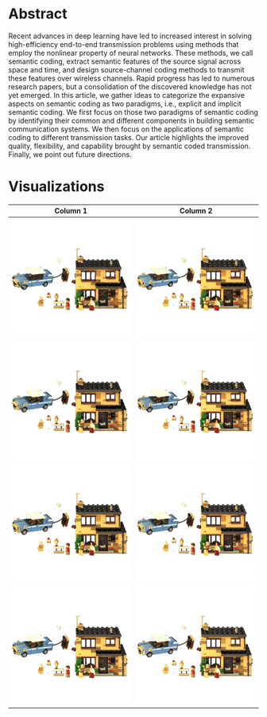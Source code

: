 # Abstract
Recent advances in deep learning have led to increased interest in solving high-efficiency end-to-end transmission problems using methods that employ the nonlinear property of neural networks. These methods, we call semantic coding, extract semantic features of the source signal across space and time, and design source-channel coding methods to transmit these features over wireless channels. Rapid progress has led to numerous research papers, but a consolidation of the discovered knowledge has not yet emerged. In this article, we gather ideas to categorize the expansive aspects on semantic coding as two paradigms, i.e., explicit and implicit semantic coding. We first focus on those two paradigms of semantic coding by identifying their common and different components in building semantic communication systems. We then focus on the applications of semantic coding to different transmission tasks. Our article highlights the improved quality, flexibility, and capability brought by semantic coded transmission. Finally, we point out future directions.
# Visualizations
| Column 1 | Column 2 |
| -------- | -------- |
| ![Lego_toys](-5_2.gif) | ![Lego_toys](-5_8.gif) |
| ![Lego_toys](0_2.gif) | ![Lego_toys](0_8.gif) |
| ![Lego_toys](10_2.gif) | ![Lego_toys](10_8.gif) |
| ![Lego_toys](20_2.gif) | ![Lego_toys](20_8.gif) |
